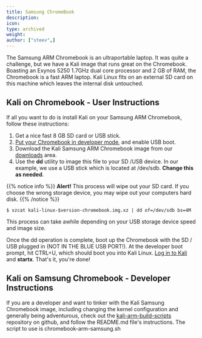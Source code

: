 ```yaml
---
title: Samsung ChromeBook
description:
icon:
type: archived
weight:
author: ["steev",]
---
```


The Samsung ARM Chromebook is an ultraportable laptop. It was quite a challenge, but we have a Kali image that runs great on the Chromebook. Boasting an Exynos 5250 1.7GHz dual core processor and 2 GB of RAM, the Chromebook is a fast ARM laptop. Kali Linux fits on an external SD card on this machine which leaves the internal disk untouched.

## Kali on Chromebook - User Instructions

If all you want to do is install Kali on your Samsung ARM Chromebook, follow these instructions:

1. Get a nice fast 8 GB SD card or USB stick.
2. [Put your Chromebook in developer mode](http://www.chromium.org/chromium-os/developer-information-for-chrome-os-devices/samsung-arm-chromebook#TOC-Developer-Mode), and enable USB boot.
3. Download the Kali Samsung ARM Chromebook image from our [downloads](https://www.offensive-security.com/kali-linux-arm-images/) area.
4. Use the **dd** utility to image this file to your SD /USB device. In our example, we use a USB stick which is located at /dev/sdb. **Change this as needed**.

{{% notice info %}}
**Alert!** This process will wipe out your SD card. If you choose the wrong storage device, you may wipe out your computers hard disk.
{{% /notice %}}

```console
$ xzcat kali-linux-$version-chromebook.img.xz | dd of=/dev/sdb bs=4M
```

This process can take awhile depending on your USB storage device speed and image size.

Once the dd operation is complete, boot up the Chromebook with the SD / USB plugged in (NOT IN THE BLUE USB PORT!). At the developer boot prompt, hit CTRL+U, which should boot you into Kali Linux. [Log in to Kali](/docs/introduction/default-credentials/) and **startx**. That's it, you're done!

## Kali on Samsung Chromebook - Developer Instructions

If you are a developer and want to tinker with the Kali Samsung Chromebook image, including changing the kernel configuration and generally being adventurous, check out the [kali-arm-build-scripts](https://gitlab.com/kalilinux/build-scripts/kali-arm) repository on github, and follow the README.md file's instructions. The script to use is chromebook-arm-samsung.sh
